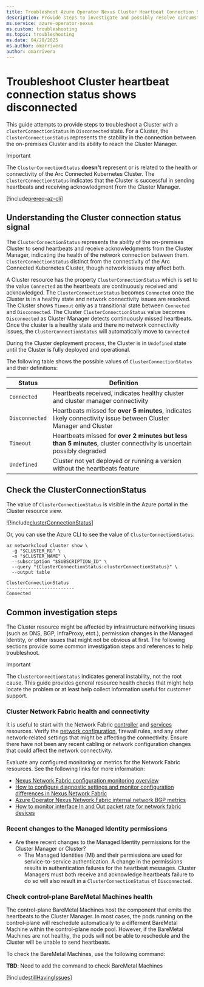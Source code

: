 ```yaml
---
title: Troubleshoot Azure Operator Nexus Cluster Heartbeat Connection Status shows Disconnected
description: Provide steps to investigate and possibly resolve circumstances that are preventing the Cluster from sending heartbeats to the Cluster Manager.
ms.service: azure-operator-nexus
ms.custom: troubleshooting
ms.topic: troubleshooting
ms.date: 04/28/2025
ms.author: omarrivera
author: omarrivera
---
```


# Troubleshoot Cluster heartbeat connection status shows disconnected

This guide attempts to provide steps to troubleshoot a Cluster with a `clusterConnectionStatus` in `Disconnected` state.
For a Cluster, the `ClusterConnectionStatus` represents the stability in the connection between the on-premises Cluster and its ability to reach the Cluster Manager.

> [!IMPORTANT]
> The `ClusterConnectionStatus` **doesn't** represent or is related to the health or connectivity of the Arc Connected Kubernetes Cluster.
> The `ClusterConnectionStatus` indicates that the Cluster is successful in sending heartbeats and receiving acknowledgment from the Cluster Manager.

[!include[prereq-az-cli](./includes/baremetal-machines/prerequisites-azure-cli-bare-metal-machine-actions.md)]

## Understanding the Cluster connection status signal

The `ClusterConnectionStatus` represents the ability of the on-premises Cluster to send heartbeats and receive acknowledgments from the Cluster Manager, indicating the health of the network connection between them.
`ClusterConnectionStatus` distinct from the connectivity of the Arc Connected Kubernetes Cluster, though network issues may affect both.

A Cluster resource has the property `ClusterConnectionStatus` which is set to the value `Connected` as the heartbeats are continuously received and acknowledged.
The `ClusterConnectionStatus` becomes `Connected` once the Cluster is in a healthy state and network connectivity issues are resolved.
The Cluster shows `Timeout` only as a transitional state between `Connected` and `Disconnected`.
The Cluster `ClusterConnectionStatus` value becomes `Disconnected` as Cluster Manager detects continuously missed heartbeats.
Once the cluster is a healthy state and there no network connectivity issues, the `ClusterConnectionStatus` will automatically move to `Connected`

During the Cluster deployment process, the Cluster is in `Undefined` state until the Cluster is fully deployed and operational.

The following table shows the possible values of `ClusterConnectionStatus` and their definitions:

| Status         | Definition                                                                                                            |
|----------------|-----------------------------------------------------------------------------------------------------------------------|
| `Connected`    | Heartbeats received, indicates healthy cluster and cluster manager connectivity                                       |
| `Disconnected` | Heartbeats missed for __over 5 minutes__, indicates likely connectivity issue between Cluster Manager and Cluster     |
| `Timeout`      | Heartbeats missed for __over 2 minutes but less than 5 minutes__, cluster connectivity is uncertain possibly degraded |
| `Undefined`    | Cluster not yet deployed or running a version without the heartbeats feature                                          |

## Check the ClusterConnectionStatus

The value of `ClusterConnectionStatus` is visible in the Azure portal in the Cluster resource view.

![!include[clusterConnectionStatus](./includes/cluster-connection-status.md)]

Or, you can use the Azure CLI to see the value of `ClusterConnectionStatus`:

```azurecli
az networkcloud cluster show \
  -g "$CLUSTER_RG" \
  -n "$CLUSTER_NAME" \
  --subscription "$SUBSCRIPTION_ID" \
  --query "{ClusterConnectionStatus:clusterConnectionStatus}" \
  --output table

ClusterConnectionStatus
-------------------------
Connected
```

## Common investigation steps

The Cluster resource might be affected by infrastructure networking issues (such as DNS, BGP, InfraProxy, etct.), permission changes in the Managed Identity, or other issues that might not be obvious at first.
The following sections provide some common investigation steps and references to help troubleshoot.

> [!IMPORTANT]
> The `ClusterConnectionStatus` indicates general instability, not the root cause.
> This guide provides general resource health checks that might help locate the problem or at least help collect information useful for customer support.

### Cluster Network Fabric health and connectivity

It is useful to start with the Network Fabric [controller][Network Fabric Controller] and [services][Network Fabric Services] resources.
Verify the [network configuration][How to Configure Network Fabric], firewall rules, and any other network-related settings that might be affecting the connectivity.
Ensure there have not been any recent cabling or network configuration changes that could affect the network connectivity.

[How to Configure Network Fabric]: https://learn.microsoft.com/en-us/azure/operator-nexus/howto-configure-network-fabric
[Network Fabric Controller]: https://learn.microsoft.com/en-us/azure/operator-nexus/concepts-network-fabric-controller
[Network Fabric Services]: https://learn.microsoft.com/en-us/azure/operator-nexus/concepts-network-fabric-services

Evaluate any configured monitoring or metrics for the Network Fabric resources.
See the following links for more information:
- [Nexus Network Fabric configuration monitoring overview](https://learn.microsoft.com/en-us/azure/operator-nexus/concepts-network-fabric-configuration-monitoring)
- [How to configure diagnostic settings and monitor configuration differences in Nexus Network Fabric](https://learn.microsoft.com/en-us/azure/operator-nexus/howto-configure-diagnostic-settings-monitor-configuration-differences)
- [Azure Operator Nexus Network Fabric internal network BGP metrics](https://learn.microsoft.com/en-us/azure/operator-nexus/concepts-internal-network-bgp-metrics)
- [How to monitor interface In and Out packet rate for network fabric devices](https://learn.microsoft.com/en-us/azure/operator-nexus/howto-monitor-interface-packet-rate)

### Recent changes to the Managed Identity permissions

- Are there recent changes to the Managed Identity permissions for the Cluster Manager or Cluster?
  - The Managed Identities (MI) and their permissions are used for service-to-service authentication. A change in the permissions results in authentication failures for the heartbeat messages. Cluster Managers must both receive and acknowledge heartbeats failure to do so will also result in a `ClusterConnectionStatus` of `Disconnected`.

### Check control-plane BareMetal Machines health

The control-plane BareMetal Machines host the component that emits the heartbeats to the Cluster Manager.
In most cases, the pods running on the control-plane will reschedule automatically to a differnent BareMetal Machine within the control-plane node pool.
However, if the BareMetal Machines are not healthy, the pods will not be able to reschedule and the Cluster will be unable to send heartbeats.

To check the BareMetal Machines, use the following command:

**TBD**: Need to add the command to check BareMetal Machines

[!include[stillHavingIssues](./includes/contact-support.md)]
